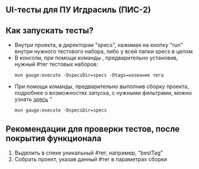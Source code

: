 ## UI-тесты для ПУ Игдрасиль (ПИС-2)


## Как запускать тесты?

* Внутри проекта, в директории "specs", нажимая на кнопку "run" внутри нужного тестового набора, либо у всей папки specs в целом
* В консоли, при помощи команды  , предварительно установив, нужный #тег тестовых наборов:
    ```
  mvn gauge:execute -DspecsDir=specs -Dtags=название тега 
  ```
* При помощи команды, предварительно выполнив сборку проекта, подробнее о возможностях запуска, с нужными фильтрами, можно узнать [здесь](https://github.com/getgauge-contrib/gauge-maven-plugin) "
    ```
  mvn gauge:execute -DspecsDir=specs
  ```

## Рекомендации для проверки тестов, после покрытия функционала
1. Выделить в спеке уникальный #тег, например, "bestTag"
2. Собрать проект, указав данный #тег в параметрах сборки

